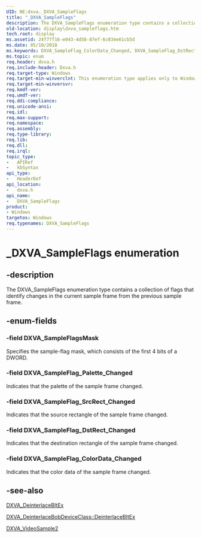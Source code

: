 ```yaml
---
UID: NE:dxva._DXVA_SampleFlags
title: "_DXVA_SampleFlags"
description: The DXVA_SampleFlags enumeration type contains a collection of flags that identify changes in the current sample frame from the previous sample frame.
old-location: display\dxva_sampleflags.htm
tech.root: display
ms.assetid: 24f77f16-e043-4d58-87ef-6c834e61cb5d
ms.date: 05/10/2018
ms.keywords: DXVA_SampleFlag_ColorData_Changed, DXVA_SampleFlag_DstRect_Changed, DXVA_SampleFlag_Palette_Changed, DXVA_SampleFlag_SrcRect_Changed, DXVA_SampleFlags, DXVA_SampleFlags enumeration [Display Devices], DXVA_SampleFlagsMask, _DXVA_SampleFlags, display.dxva_sampleflags, dxva/DXVA_SampleFlag_ColorData_Changed, dxva/DXVA_SampleFlag_DstRect_Changed, dxva/DXVA_SampleFlag_Palette_Changed, dxva/DXVA_SampleFlag_SrcRect_Changed, dxva/DXVA_SampleFlags, dxva/DXVA_SampleFlagsMask, dxvaref_b74a9819-950e-40cc-bf3c-eebb797862f7.xml
ms.topic: enum
req.header: dxva.h
req.include-header: Dxva.h
req.target-type: Windows
req.target-min-winverclnt: This enumeration type applies only to Windows Server 2003 with SP1 and later, and Windows XP with SP2 and later.
req.target-min-winversvr: 
req.kmdf-ver: 
req.umdf-ver: 
req.ddi-compliance: 
req.unicode-ansi: 
req.idl: 
req.max-support: 
req.namespace: 
req.assembly: 
req.type-library: 
req.lib: 
req.dll: 
req.irql: 
topic_type:
-	APIRef
-	kbSyntax
api_type:
-	HeaderDef
api_location:
-	dxva.h
api_name:
-	DXVA_SampleFlags
product:
- Windows
targetos: Windows
req.typenames: DXVA_SampleFlags
---
```


# _DXVA_SampleFlags enumeration


## -description


The DXVA_SampleFlags enumeration type contains a collection of flags that identify changes in the current sample frame from the previous sample frame.


## -enum-fields




### -field DXVA_SampleFlagsMask

Specifies the sample-flag mask, which consists of the first 4 bits of a DWORD. 


### -field DXVA_SampleFlag_Palette_Changed

Indicates that the palette of the sample frame changed. 


### -field DXVA_SampleFlag_SrcRect_Changed

Indicates that the source rectangle of the sample frame changed. 


### -field DXVA_SampleFlag_DstRect_Changed

Indicates that the destination rectangle of the sample frame changed. 


### -field DXVA_SampleFlag_ColorData_Changed

Indicates that the color data of the sample frame changed.


## -see-also




<a href="https://msdn.microsoft.com/library/windows/hardware/ff563915">DXVA_DeinterlaceBltEx</a>



<a href="https://msdn.microsoft.com/library/windows/hardware/ff563927">DXVA_DeinterlaceBobDeviceClass::DeinterlaceBltEx</a>



<a href="https://msdn.microsoft.com/library/windows/hardware/ff564092">DXVA_VideoSample2</a>
 

 

